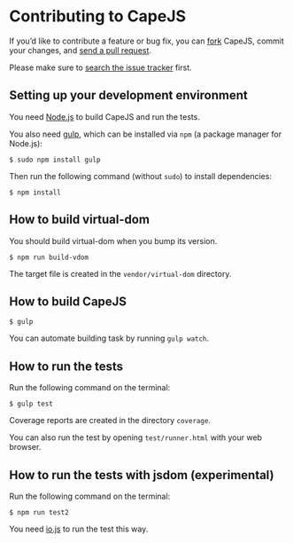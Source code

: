 # Contributing to CapeJS

If you’d like to contribute a feature or bug fix,
you can [fork](https://help.github.com/articles/fork-a-repo/) CapeJS,
commit your changes,
and [send a pull request](https://help.github.com/articles/using-pull-requests/).

Please make sure to [search the issue tracker](https://github.com/oiax/capejs/issues) first.

## Setting up your development environment

You need [Node.js](https://nodejs.org/) to build CapeJS and run the tests.

You also need [gulp](http://gulpjs.com/),
which can be installed via `npm` (a package manager for Node.js):

```shell
$ sudo npm install gulp
```

Then run the following command (without `sudo`) to install dependencies:

```shell
$ npm install
```

## How to build virtual-dom

You should build virtual-dom when you bump its version.

```shell
$ npm run build-vdom
```

The target file is created in the `vendor/virtual-dom` directory.

## How to build CapeJS

```shell
$ gulp
```

You can automate building task by running `gulp watch`.

## How to run the tests

Run the following command on the terminal:

```shell
$ gulp test
```

Coverage reports are created in the directory `coverage`.

You can also run the test by opening `test/runner.html` with your web browser.

## How to run the tests with jsdom (experimental)

Run the following command on the terminal:

```shell
$ npm run test2
```

You need [io.js](https://iojs.org) to run the test this way.
